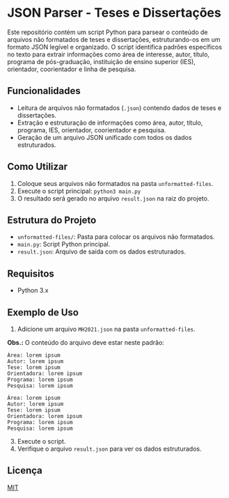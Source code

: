# JSON Parser - Teses e Dissertações

Este repositório contém um script Python para parsear o conteúdo de arquivos não formatados de teses e dissertações, estruturando-os em um formato JSON legível e organizado. O script identifica padrões específicos no texto para extrair informações como área de interesse, autor, título, programa de pós-graduação, instituição de ensino superior (IES), orientador, coorientador e linha de pesquisa.

## Funcionalidades

- Leitura de arquivos não formatados (`.json`) contendo dados de teses e dissertações.
- Extração e estruturação de informações como área, autor, título, programa, IES, orientador, coorientador e pesquisa.
- Geração de um arquivo JSON unificado com todos os dados estruturados.

## Como Utilizar

1. Coloque seus arquivos não formatados na pasta `unformatted-files`.
2. Execute o script principal: `python3 main.py`
3. O resultado será gerado no arquivo `result.json` na raiz do projeto.

## Estrutura do Projeto

- `unformatted-files/`: Pasta para colocar os arquivos não formatados.
- `main.py`: Script Python principal.
- `result.json`: Arquivo de saída com os dados estruturados.

## Requisitos

- Python 3.x

## Exemplo de Uso

1. Adicione um arquivo `MH2021.json` na pasta `unformatted-files`.

**Obs.:** O conteúdo do arquivo deve estar neste padrão:

```
Área: lorem ipsum
Autor: lorem ipsum
Tese: lorem ipsum
Orientadora: lorem ipsum
Programa: lorem ipsum
Pesquisa: lorem ipsum

Área: lorem ipsum
Autor: lorem ipsum
Tese: lorem ipsum
Orientadora: lorem ipsum
Programa: lorem ipsum
Pesquisa: lorem ipsum
```

3. Execute o script.
4. Verifique o arquivo `result.json` para ver os dados estruturados.

## Licença

[MIT](https://choosealicense.com/licenses/mit/)
